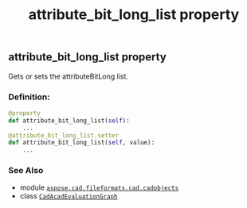 ﻿---
title: attribute_bit_long_list property
second_title: Aspose.CAD for Python via .NET API References
description: 
type: docs
weight: 70
url: /python-net/aspose.cad.fileformats.cad.cadobjects/cadacadevaluationgraph/attribute_bit_long_list/
is_root: false
---

## attribute_bit_long_list property


Gets or sets the attributeBitLong list.
### Definition:
```python
@property
def attribute_bit_long_list(self):
    ...
@attribute_bit_long_list.setter
def attribute_bit_long_list(self, value):
    ...
```

### See Also
* module [`aspose.cad.fileformats.cad.cadobjects`](../../)
* class [`CadAcadEvaluationGraph`](/cad/python-net/aspose.cad.fileformats.cad.cadobjects/cadacadevaluationgraph)
